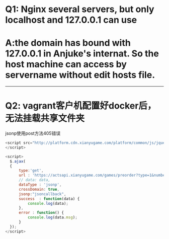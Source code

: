 # Q1: Nginx several servers, but only localhost and 127.0.0.1 can use

# A:the domain has bound with 127.0.0.1 in Anjuke's internat. So the host machine can access by servername without edit hosts file.

--------------------------------------------------------------------------------

# Q2: vagrant客户机配置好docker后，无法挂载共享文件夹

jsonp使用post方法405错误
```js
<script src="http://platform.cdn.xianyugame.com/platform/common/js/jquery-1.11.0.min.js">
</script>

<script>
  $.ajax(
  {
      type:'get',
      url : 'https://actsapi.xianyugame.com/games/preorder?type=1&number=18817263572',
      // data: data,
      dataType : 'jsonp',
      crossDomain: true,
      jsonp:"jsoncallback",
      success  : function(data) {
          console.log(data);
      },
      error : function() {
          console.log(data.msg);
      }
  });
</script>
```
